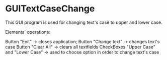 # GUITextCaseChange
This GUI program is used for changing text's case to upper and lower case.

Elements' operations:

Button "Exit" -> closes application;
Button "Change text" -> changes text's case
Button "Clear All" -> clears all textfields
CheckBoxes "Upper Case" and "Lower Case" -> used to choose option in order to change text's case
